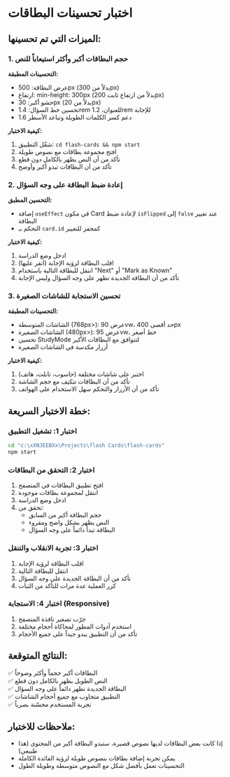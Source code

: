 # اختبار تحسينات البطاقات

## الميزات التي تم تحسينها:

### 1. حجم البطاقات أكبر وأكثر استيعاباً للنص

**التحسينات المطبقة:**
- عرض البطاقة: 500px (بدلاً من 300px)
- ارتفاع: min-height: 300px (بدلاً من ارتفاع ثابت 200px)
- حشو أكبر: 30px (بدلاً من 20px)
- تحسين خط السؤال: 1.4rem للعنوان، 1.2rem للإجابة
- دعم كسر الكلمات الطويلة وتباعد الأسطر 1.6

**كيفية الاختبار:**
1. شغّل التطبيق: `cd flash-cards && npm start`
2. افتح مجموعة بطاقات مع نصوص طويلة
3. تأكد من أن النص يظهر بالكامل دون قطع
4. تأكد من أن البطاقات تبدو أكبر وأوضح

### 2. إعادة ضبط البطاقة على وجه السؤال

**التحسين المطبق:**
- إضافة `useEffect` في مكون Card لإعادة ضبط `isFlipped` إلى `false` عند تغيير البطاقة
- التحكم بـ `card.id` كمحفز للتغيير

**كيفية الاختبار:**
1. ادخل وضع الدراسة
2. اقلب البطاقة لرؤية الإجابة (انقر عليها)
3. انتقل للبطاقة التالية باستخدام "Next" أو "Mark as Known"
4. تأكد من أن البطاقة الجديدة تظهر على وجه السؤال وليس الإجابة

### 3. تحسين الاستجابة للشاشات الصغيرة

**التحسينات المطبقة:**
- الشاشات المتوسطة (768px>): عرض 90vw، حد أقصى 400px
- الشاشات الصغيرة (480px>): عرض 95vw، خط أصغر
- تحسين StudyMode لتتوافق مع البطاقات الأكبر
- أزرار مكدسة في الشاشات الصغيرة

**كيفية الاختبار:**
1. اختبر على شاشات مختلفة (حاسوب، تابلت، هاتف)
2. تأكد من أن البطاقات تتكيف مع حجم الشاشة
3. تأكد من أن الأزرار والتحكم سهل الاستخدام على الهواتف

## خطة الاختبار السريعة:

### اختبار 1: تشغيل التطبيق
```bash
cd "c:\xXNJEEBXx\Projects\flash Cards\flash-cards"
npm start
```

### اختبار 2: التحقق من البطاقات
1. افتح تطبيق البطاقات في المتصفح
2. انتقل لمجموعة بطاقات موجودة
3. ادخل وضع الدراسة
4. تحقق من:
   - حجم البطاقة أكبر من السابق
   - النص يظهر بشكل واضح ومقروء
   - البطاقة تبدأ دائماً على وجه السؤال

### اختبار 3: تجربة الانقلاب والتنقل
1. اقلب البطاقة لرؤية الإجابة
2. انتقل للبطاقة التالية
3. تأكد من أن البطاقة الجديدة على وجه السؤال
4. كرر العملية عدة مرات للتأكد من الثبات

### اختبار 4: الاستجابة (Responsive)
1. جرّب تصغير نافذة المتصفح
2. استخدم أدوات المطور لمحاكاة أحجام مختلفة
3. تأكد من أن التطبيق يبدو جيداً على جميع الأحجام

## النتائج المتوقعة:

✅ البطاقات أكبر حجماً وأكثر وضوحاً  
✅ النص الطويل يظهر بالكامل دون قطع  
✅ البطاقة الجديدة تظهر دائماً على وجه السؤال  
✅ التطبيق متجاوب مع جميع أحجام الشاشات  
✅ تجربة المستخدم محسّنة بصرياً  

## ملاحظات للاختبار:

- إذا كانت بعض البطاقات لديها نصوص قصيرة، ستبدو البطاقة أكبر من المحتوى (هذا طبيعي)
- يمكن تجربة إضافة بطاقات بنصوص طويلة لرؤية الفائدة الكاملة
- التحسينات تعمل بأفضل شكل مع النصوص متوسطة وطويلة الطول
